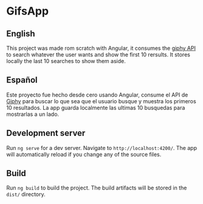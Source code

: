 # GifsApp

## English
This project was made rom scratch with Angular, it consumes the [giphy API](https://developers.giphy.com) to search whatever the user wants and show the first 10 rersults. It stores locally the last 10 searches to show them aside.

## Español
Este proyecto fue hecho desde cero usando Angular, consume el API de [Giphy](https://developers.giphy.com) para buscar lo que sea que el usuario busque y muestra los primeros 10 resultados. La app guarda localmente las ultimas 10 busquedas para mostrarlas a un lado.

## Development server

Run `ng serve` for a dev server. Navigate to `http://localhost:4200/`. The app will automatically reload if you change any of the source files.

## Build

Run `ng build` to build the project. The build artifacts will be stored in the `dist/` directory.
